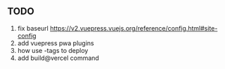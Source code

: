 ## TODO

1. fix baseurl
  https://v2.vuepress.vuejs.org/reference/config.html#site-config
2. add vuepress pwa plugins
3. how use -tags to deploy
4. add build@vercel command
